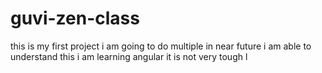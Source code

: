 # guvi-zen-class
this is my first project
i am going to do multiple in near future
i am able to understand this
i am learning angular it is not very tough
l
